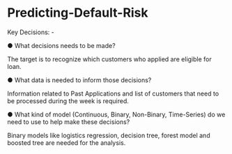 # Predicting-Default-Risk

Key Decisions: -

● What decisions needs to be made?

The target is to recognize which customers who applied are eligible for loan.

● What data is needed to inform those decisions?

Information related to Past Applications and list of customers that need to be processed during the week is required.

● What kind of model (Continuous, Binary, Non-Binary, Time-Series) do we need to use to help make these decisions?

Binary models like logistics regression, decision tree, forest model and boosted tree are needed for the analysis.
